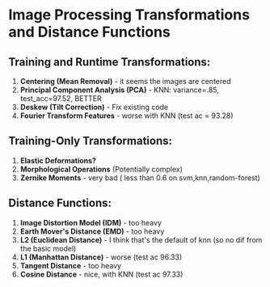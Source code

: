 # Image Processing Transformations and Distance Functions

## Training and Runtime Transformations:
1. **Centering (Mean Removal)** - it seems the images are centered
2. **Principal Component Analysis (PCA)** - KNN: variance=.85, test_acc=97.52, BETTER
3. **Deskew (Tilt Correction)** - Fix existing code
4. **Fourier Transform Features** - worse with KNN (test ac = 93.28)

## Training-Only Transformations:
1. **Elastic Deformations?**
2. **Morphological Operations** (Potentially complex)
3. **Zernike Moments** - very bad ( less than 0.6 on svm,knn,random-forest)

## Distance Functions:
1. **Image Distortion Model (IDM)** - too heavy
2. **Earth Mover's Distance (EMD)** - too heavy
3. **L2 (Euclidean Distance)** - I think that's the default of knn (so no dif from the basic model)
4. **L1 (Manhattan Distance)** -  worse (test ac 96.33) 
5. **Tangent Distance** - too heavy
6. **Cosine Distance** - nice, with KNN (test ac 97.33)


